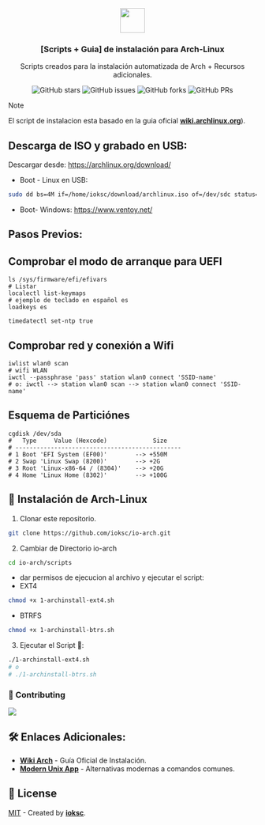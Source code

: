 <div align="center">
<img src="https://archlinux.org/static/logos/archlinux-logo-light-90dpi.d36c53534a2b.png" height="50px"/> 
<h3>
 [Scripts + Guia] de instalación para Arch-Linux
</h3>
<p>Scripts creados para la instalación automatizada de Arch + Recursos adicionales.</p>
</div>



<p></p> 
<div align="center">

![GitHub stars](https://img.shields.io/github/stars/ioksc/io-arch)
![GitHub issues](https://img.shields.io/github/issues/ioksc/io-arch)
![GitHub forks](https://img.shields.io/github/forks/ioksc/io-arch)
![GitHub PRs](https://img.shields.io/github/issues-pr/ioksc/io-arch)

</div>

> [!NOTE]
> El script de instalacion esta basado  en la guia oficial [**wiki.archlinux.org**](https://wiki.archlinux.org/title/Installation_guide)).

## Descarga de ISO y grabado en USB: 

Descargar desde: https://archlinux.org/download/
- Boot - Linux en USB:
```bash
sudo dd bs=4M if=/home/ioksc/download/archlinux.iso of=/dev/sdc status=progress && sync
```
- Boot- Windows: https://www.ventoy.net/

## Pasos Previos:

## Comprobar el modo de arranque para UEFI
```shell 
ls /sys/firmware/efi/efivars
# Listar 
localectl list-keymaps
# ejemplo de teclado en español es
loadkeys es

timedatectl set-ntp true
``` 
## Comprobar red y conexión a Wifi

```shell  
iwlist wlan0 scan
# wifi WLAN
iwctl --passphrase 'pass' station wlan0 connect 'SSID-name'
# o: iwctl --> station wlan0 scan --> station wlan0 connect 'SSID-name'
```
## Esquema de Particiónes
```shell
cgdisk /dev/sda
#   Type     Value (Hexcode)             Size       
# -----------------------------------------------
# 1 Boot 'EFI System (EF00)'        --> +550M   
# 2 Swap 'Linux Swap (8200)'        --> +2G     
# 3 Root 'Linux-x86-64 / (8304)'    --> +20G    
# 4 Home 'Linux Home (8302)'        --> +100G  
```




## 🚀 Instalación de Arch-Linux

1. Clonar este repositorio.

```bash
git clone https://github.com/ioksc/io-arch.git
```

2. Cambiar de Directorio io-arch


```bash
cd io-arch/scripts
```

- dar permisos de ejecucion al archivo y ejecutar el script:
- EXT4
```bash
chmod +x 1-archinstall-ext4.sh
```
- BTRFS
```bash
chmod +x 1-archinstall-btrs.sh
```
3. Ejecutar el Script  🚀:

```bash
./1-archinstall-ext4.sh
# o
# ./1-archinstall-btrs.sh
```



### 🤝 Contributing

<a href="https://github.com/ioksc/io-arch/graphs/contributors">
  <img src="https://contrib.rocks/image?repo=ioksc/io-arch" />
</a>


## 🛠️ Enlaces Adicionales:

- [**Wiki Arch**](https://wiki.archlinux.org/title/Installation_guide) - Guía Oficial de Instalación.
- [**Modern Unix App**](https://github.com/ibraheemdev/modern-unix) - Alternativas modernas a comandos comunes.


## 🔑 License

[MIT](#) - Created by [**ioksc**](https://github.com/ioksc).

